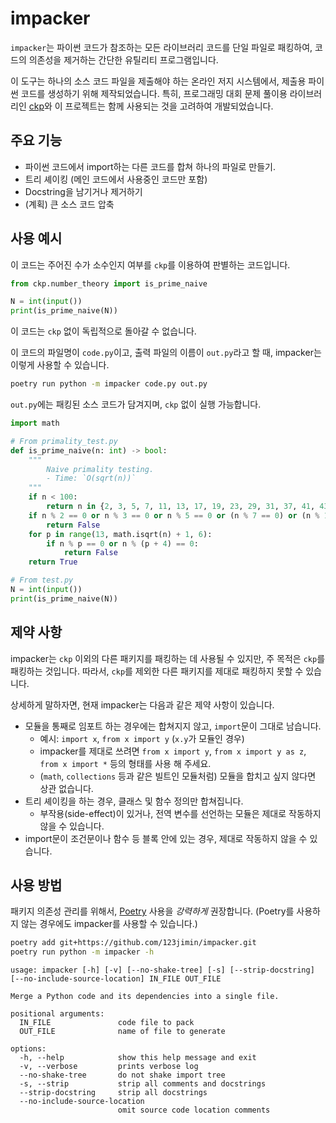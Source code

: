 # impacker

`impacker`는 파이썬 코드가 참조하는 모든 라이브러리 코드를 단일 파일로 패킹하여, 코드의 의존성을 제거하는 간단한 유틸리티 프로그램입니다.

이 도구는 하나의 소스 코드 파일을 제출해야 하는 온라인 저지 시스템에서, 제출용 파이썬 코드를 생성하기 위해 제작되었습니다.
특히, 프로그래밍 대회 문제 풀이용 라이브러리인 [ckp](https://github.com/123jimin/ckp)와 이 프로젝트는 함께 사용되는 것을 고려하여 개발되었습니다.

## 주요 기능

- 파이썬 코드에서 import하는 다른 코드를 합쳐 하나의 파일로 만들기.
- 트리 셰이킹 (메인 코드에서 사용중인 코드만 포함)
- Docstring을 남기거나 제거하기
- (계획) 큰 소스 코드 압축

## 사용 예시

이 코드는 주어진 수가 소수인지 여부를 `ckp`를 이용하여 판별하는 코드입니다.

```py
from ckp.number_theory import is_prime_naive

N = int(input())
print(is_prime_naive(N))
```

이 코드는 `ckp` 없이 독립적으로 돌아갈 수 없습니다.

이 코드의 파일명이 `code.py`이고, 출력 파일의 이름이 `out.py`라고 할 때, impacker는 이렇게 사용할 수 있습니다.

```sh
poetry run python -m impacker code.py out.py
```

`out.py`에는 패킹된 소스 코드가 담겨지며, `ckp` 없이 실행 가능합니다.

```py
import math

# From primality_test.py
def is_prime_naive(n: int) -> bool:
    """
        Naive primality testing.
        - Time: `O(sqrt(n))`
    """
    if n < 100:
        return n in {2, 3, 5, 7, 11, 13, 17, 19, 23, 29, 31, 37, 41, 43, 47, 53, 59, 61, 67, 71, 73, 79, 83, 89, 97}
    if n % 2 == 0 or n % 3 == 0 or n % 5 == 0 or (n % 7 == 0) or (n % 11 == 0):
        return False
    for p in range(13, math.isqrt(n) + 1, 6):
        if n % p == 0 or n % (p + 4) == 0:
            return False
    return True

# From test.py
N = int(input())
print(is_prime_naive(N))
```

## 제약 사항

impacker는 `ckp` 이외의 다른 패키지를 패킹하는 데 사용될 수 있지만, 주 목적은 `ckp`를 패킹하는 것입니다. 따라서, `ckp`를 제외한 다른 패키지를 제대로 패킹하지 못할 수 있습니다.

상세하게 말하자면, 현재 impacker는 다음과 같은 제약 사항이 있습니다.

- 모듈을 통째로 임포트 하는 경우에는 합쳐지지 않고, `import`문이 그대로 남습니다.
  - 예시: `import x`, `from x import y` (`x.y`가 모듈인 경우)
  - impacker를 제대로 쓰려면 `from x import y`, `from x import y as z`, `from x import *` 등의 형태를 사용 해 주세요.
  - (`math`, `collections` 등과 같은 빌트인 모듈처럼) 모듈을 합치고 싶지 않다면 상관 없습니다.
- 트리 셰이킹을 하는 경우, 클래스 및 함수 정의만 합쳐집니다.
  - 부작용(side-effect)이 있거나, 전역 변수를 선언하는 모듈은 제대로 작동하지 않을 수 있습니다.
- import문이 조건문이나 함수 등 블록 안에 있는 경우, 제대로 작동하지 않을 수 있습니다.

## 사용 방법

패키지 의존성 관리를 위해서, [Poetry](https://python-poetry.org/) 사용을 *강력하게* 권장합니다.
(Poetry를 사용하지 않는 경우에도 impacker를 사용할 수 있습니다.)

```sh
poetry add git+https://github.com/123jimin/impacker.git
poetry run python -m impacker -h
```

```text
usage: impacker [-h] [-v] [--no-shake-tree] [-s] [--strip-docstring] [--no-include-source-location] IN_FILE OUT_FILE

Merge a Python code and its dependencies into a single file.

positional arguments:
  IN_FILE               code file to pack
  OUT_FILE              name of file to generate

options:
  -h, --help            show this help message and exit
  -v, --verbose         prints verbose log
  --no-shake-tree       do not shake import tree
  -s, --strip           strip all comments and docstrings
  --strip-docstring     strip all docstrings
  --no-include-source-location
                        omit source code location comments
```
